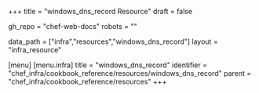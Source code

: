 +++
title = "windows_dns_record Resource"
draft = false

gh_repo = "chef-web-docs"
robots = ""

data_path = ["infra","resources","windows_dns_record"]
layout = "infra_resource"


[menu]
  [menu.infra]
    title = "windows_dns_record"
    identifier = "chef_infra/cookbook_reference/resources/windows_dns_record"
    parent = "chef_infra/cookbook_reference/resources"
+++

<!-- The contents of this page are automatically generated from the windows_dns_record.yaml file in the data directory. -->
<!-- To suggest a change, edit the https://github.com/chef/chef/blob/master/lib/chef/resource/windows_dns_record.rb file
      and submit a pull request to the https://github.com/chef/chef repository. -->
